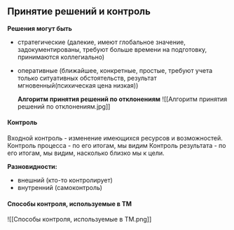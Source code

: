 ## Принятие решений и контроль

**Решения могут быть**
- стратегические (далекие, имеют глобальное значение, задокументированы, требуют больше времени на подготовку,  принимаются коллегиально)
- оперативные (ближайшее, конкретные, простые, требуют учета только ситуативных обстоятельств, результат мгновенный(психическая цена низкая))

	**Алгоритм принятия решений по отклонениям** 
![[Алгоритм принятия решений по отклонениям.jpg]]

#### Контроль

Входной контроль - изменение имеющихся ресурсов и возможностей.
Контроль процесса - по его итогам, мы видим
Контроль результата - по его итогам, мы видим, насколько близко мы к цели.

**Разновидности:**
- внешний (кто-то контролирует)
- внутренний (самоконтроль)

#### Способы контроля, используемые в ТМ
![[Способы контроля, используемые в ТМ.png]]